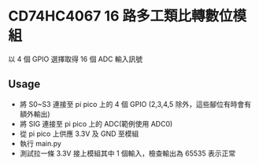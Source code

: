 # CD74HC4067 16 路多工類比轉數位模組

以 4 個 GPIO 選擇取得 16 個 ADC 輸入訊號

## Usage

- 將 S0~S3 連接至 pi pico 上的 4 個 GPIO (2,3,4,5 除外，這些腳位有時會有額外輸出)
- 將 SIG 連接至 pi pico 上的 ADC(範例使用 ADC0)
- 從 pi pico 上供應 3.3V 及 GND 至模組
- 執行 main.py
- 測試拉一條 3.3V 接上模組其中 1 個輸入，檢查輸出為 65535 表示正常
